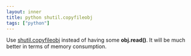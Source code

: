 ```yaml
---
layout: inner
title: python shutil.copyfileobj
tags: ["python"]
---
```

Use [shutil.copyfileobj](https://docs.python.org/2/library/shutil.html#shutil.copyfileobj) instead of having some <b>obj.read()</b>. It will be much better in terms of memory consumption.
